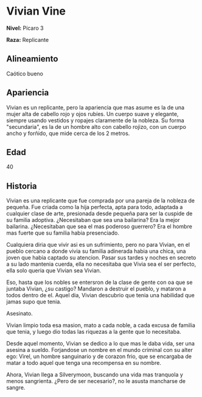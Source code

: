 # Vivian Vine

**Nivel:** Pícaro 3

**Raza:** Replicante

## Alineamiento
Caótico bueno

## Apariencia
Vivian es un replicante, pero la apariencia que mas asume es la de una mujer alta de cabello rojo y ojos rubíes. Un cuerpo suave y elegante, siempre usando vestidos y ropajes claramente de la nobleza. Su forma "secundaria", es la de un hombre alto con cabello rojizo, con un cuerpo ancho y forñido, que mide cerca de los 2 metros.

## Edad
40

## Historia
Vivian es una replicante que fue comprada por una pareja de la nobleza de pequeña. Fue criada como la hija perfecta, apta para todo, adaptada a cualquier clase de arte, presionada desde pequeña para ser la cuspide de su familia adoptiva. ¿Necesitaban que sea una bailarina? Era la mejor bailarina. ¿Necesitaban que sea el mas poderoso guerrero? Era el hombre mas fuerte que su familia habia presenciado.

Cualquiera diria que vivir asi es un sufrimiento, pero no para Vivian, en el pueblo cercano a donde vivia su familia adinerada habia una chica, una joven que habia captado su atencion. Pasar sus tardes y noches en secreto a su lado mantenia cuerda, ella no necesitaba que Vivia sea el ser perfecto, ella solo queria que Vivian sea Vivian.

Eso, hasta que los nobles se entersron de la clase de gente con oa que se juntaba Vivian, ¿su castigo? Mandaron a destruir el pueblo, y mataron a todos dentro de el. Aquel dia, Vivian descubrio que tenia una habilidad que jamas supo que tenia.

Asesinato.

Vivian limpio toda esa masion, mato a cada noble, a cada excusa de familia que tenia, y luego dio todas las riquezas a la gente que lo necesitaba.

Desde aquel momento, Vivian se dedico a lo que mas le daba vida, ser una asesina a sueldo. Forjandose un nombre en el mundo criminal con su alter ego: Virel, un hombre sanguinario y de corazon frio, que se encargaba de matar a todo aquel que tenga una recompensa en su nombre.

Ahora, Vivian llega a Silverymoon, buscando una vida mas tranquola y menos sangrienta. ¿Pero de ser necesario?, no le asusta mancharse de sangre.

